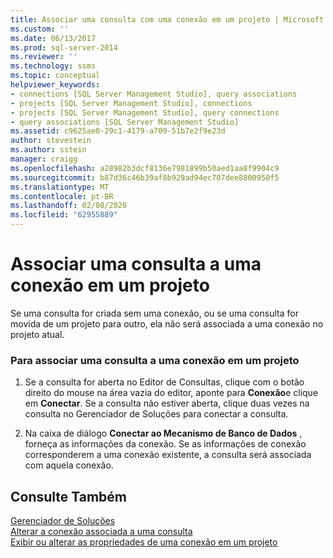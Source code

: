 ```yaml
---
title: Associar uma consulta com uma conexão em um projeto | Microsoft Docs
ms.custom: ''
ms.date: 06/13/2017
ms.prod: sql-server-2014
ms.reviewer: ''
ms.technology: ssms
ms.topic: conceptual
helpviewer_keywords:
- connections [SQL Server Management Studio], query associations
- projects [SQL Server Management Studio], connections
- projects [SQL Server Management Studio], query connections
- query associations [SQL Server Management Studio]
ms.assetid: c9625ae0-29c1-4179-a709-51b7e2f9e23d
author: stevestein
ms.author: sstein
manager: craigg
ms.openlocfilehash: a28982b3dcf8136e7981899b50aed1aa8f9904c9
ms.sourcegitcommit: b87d36c46b39af8b929ad94ec707dee8800950f5
ms.translationtype: MT
ms.contentlocale: pt-BR
ms.lasthandoff: 02/08/2020
ms.locfileid: "62955889"
---
```

# <a name="associate-a-query-with-a-connection-in-a-project"></a>Associar uma consulta a uma conexão em um projeto
  Se uma consulta for criada sem uma conexão, ou se uma consulta for movida de um projeto para outro, ela não será associada a uma conexão no projeto atual.  
  
### <a name="to-associate-a-query-with-a-connection-in-a-project"></a>Para associar uma consulta a uma conexão em um projeto  
  
1.  Se a consulta for aberta no Editor de Consultas, clique com o botão direito do mouse na área vazia do editor, aponte para **Conexão**e clique em **Conectar**. Se a consulta não estiver aberta, clique duas vezes na consulta no Gerenciador de Soluções para conectar a consulta.  
  
2.  Na caixa de diálogo **Conectar ao Mecanismo de Banco de Dados** , forneça as informações da conexão. Se as informações de conexão corresponderem a uma conexão existente, a consulta será associada com aquela conexão.  
  
## <a name="see-also"></a>Consulte Também  
 [Gerenciador de Soluções](solution-explorer.md)   
 [Alterar a conexão associada a uma consulta](change-the-connection-associated-with-a-query.md)   
 [Exibir ou alterar as propriedades de uma conexão em um projeto](view-or-change-the-properties-of-a-connection-in-a-project.md)  
  
  
